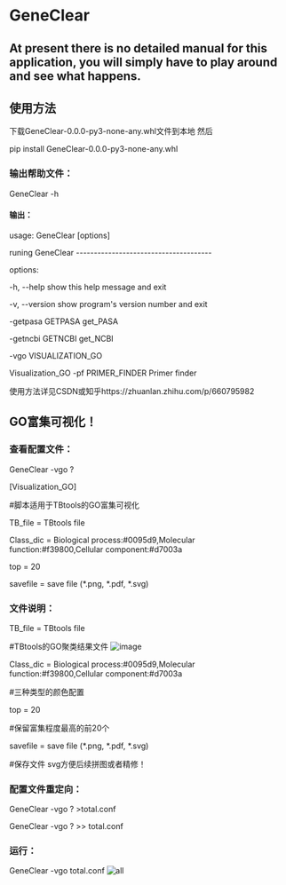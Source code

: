 # GeneClear

## At present there is no detailed manual for this application, you will simply have to play around and see what happens.

## 使用方法 

下载GeneClear-0.0.0-py3-none-any.whl文件到本地
然后 

pip install GeneClear-0.0.0-py3-none-any.whl

### 输出帮助文件：

GeneClear -h

 #### 输出：

usage: GeneClear [options] 

runing GeneClear 
    -------------------------------------- 

options: 

  -h, --help            show this help message and exit 
  
  -v, --version         show program's version number and exit 
  
  -getpasa GETPASA      get_PASA 
  
  -getncbi GETNCBI      get_NCBI 
  
  -vgo VISUALIZATION_GO 
  
Visualization_GO 
  -pf PRIMER_FINDER     Primer finder
                        

使用方法详见CSDN或知乎https://zhuanlan.zhihu.com/p/660795982

## GO富集可视化！

### 查看配置文件：
GeneClear -vgo ?

[Visualization_GO] 

#脚本适用于TBtools的GO富集可视化 

TB_file = TBtools file 

Class_dic = Biological process:#0095d9,Molecular function:#f39800,Cellular component:#d7003a 

top = 20 

savefile = save file (*.png, *.pdf, *.svg) 

### 文件说明：

TB_file = TBtools file

#TBtools的GO聚类结果文件
![image](https://github.com/lkiko/GeneClear/assets/57740432/9496f815-8688-4b7c-bed6-b44694b14b98)

Class_dic = Biological process:#0095d9,Molecular function:#f39800,Cellular component:#d7003a

#三种类型的颜色配置

top = 20

#保留富集程度最高的前20个

savefile = save file (*.png, *.pdf, *.svg)

#保存文件 svg方便后续拼图或者精修！

### 配置文件重定向：
GeneClear -vgo ? >total.conf

GeneClear -vgo ? >> total.conf

### 运行：
GeneClear -vgo total.conf
![all](https://github.com/lkiko/GeneClear/assets/57740432/2ff063f4-8f70-4132-9fcb-112c5547a3d2)


